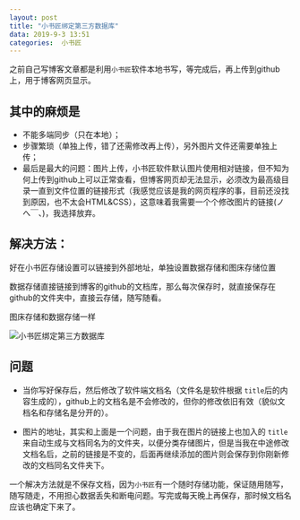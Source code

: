 ```yaml
---
layout: post
title: "小书匠绑定第三方数据库"
data: 2019-9-3 13:51
categories:  小书匠
---
```


之前自己写博客文章都是利用`小书匠`软件本地书写，等完成后，再上传到github上，用于博客网页显示。

## 其中的麻烦是
* 不能多端同步（只在本地）；
* 步骤繁琐（单独上传，错了还需修改再上传），另外图片文件还需要单独上传；
* 最后是最大的问题：图片上传，小书匠软件默认图片使用相对链接，但不知为何上传到github上可以正常查看，但博客网页却无法显示，必须改为最高级目录一直到文件位置的链接形式（我感觉应该是我的网页程序的事，目前还没找到原因，也不太会HTML&CSS），这意味着我需要一个个修改图片的链接(ノへ￣、)，我选择放弃。

## 解决方法：
好在小书匠存储设置可以链接到外部地址，单独设置数据存储和图床存储位置

数据存储直接链接到博客的github的文档库，那么每次保存时，就直接保存在github的文件夹中，直接云存储，随写随看。

图床存储和数据存储一样

![小书匠绑定第三方数据库](https://www.github.com/LonlyPan/LonlyPan.github.io/raw/master/images/Posts/2019-9-3-小书匠绑定第三方数据库/1567493980802.png)

## 问题
* 当你写好保存后，然后修改了软件端文档名（文件名是软件根据 `title`后的内容生成的），github上的文档名是不会修改的，但你的修改依旧有效（貌似文档名和存储名是分开的）。

* 图片的地址，其实和上面是一个问题，由于我在图片的链接上也加入的 `title`来自动生成与文档同名为的文件夹，以便分类存储图片，但是当我在中途修改文档名后，之前的链接是不变的，后面再继续添加的图片则会保存到你刚新修改的文档同名文件夹下。

一个解决方法就是不保存文档，因为`小书匠`有一个随时存储功能，保证随用随写，随写随走，不用担心数据丢失和断电问题。写完或每天晚上再保存，那时候文档名应该也确定下来了。


